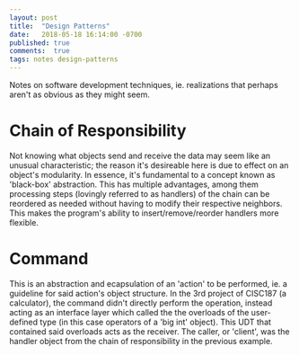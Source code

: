 ```yaml
---
layout: post
title:  "Design Patterns"
date:   2018-05-18 16:14:00 -0700
published: true
comments:  true
tags: notes design-patterns
---
```


Notes on software development techniques, ie. realizations that perhaps aren't as obvious as they might seem.

# Chain of Responsibility

Not knowing what objects send and receive the data may seem like an unusual characteristic; the reason it's desireable here is due to effect on an object's modularity.
In essence, it's fundamental to a concept known as 'black-box' abstraction. 
This has multiple advantages, among them processing steps (lovingly referred to as handlers) of the chain can be reordered as needed without having to modify their respective neighbors.
This makes the program's ability to insert/remove/reorder handlers more flexible.

# Command

This is an abstraction and ecapsulation of an 'action' to be performed, ie. a guideline for said action's object structure. 
In the 3rd project of CISC187 (a calculator), the command didn't directly perform the operation, instead acting as an interface layer which called the the overloads of the user-defined type (in this case operators of a 'big int' object). 
This UDT that contained said overloads acts as the receiver. 
The caller, or 'client', was the handler object from the chain of responsibility in the previous example.
